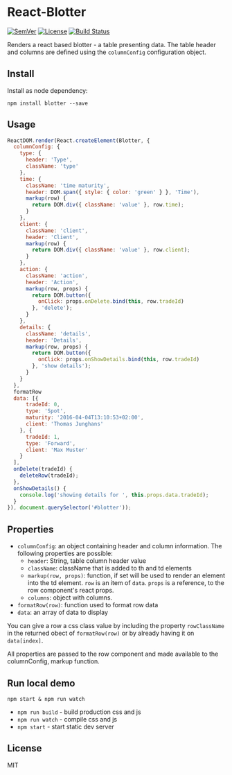 # React-Blotter

[![SemVer]](http://semver.org)
[![License]](https://github.com/tjunghans/react-blotter/blob/master/LICENCE)
[![Build Status](https://travis-ci.org/tjunghans/react-blotter.svg?branch=master)](https://travis-ci.org/tjunghans/react-blotter)

Renders a react based blotter - a table presenting data. The table
header and columns are defined using the `columnConfig` configuration
object.

## Install

Install as node dependency:

```
npm install blotter --save
```


## Usage

```javascript
ReactDOM.render(React.createElement(Blotter, {
  columnConfig: {
    type: {
      header: 'Type',
      className: 'type'
    },
    time: {
      className: 'time maturity',
      header: DOM.span({ style: { color: 'green' } }, 'Time'),
      markup(row) {
        return DOM.div({ className: 'value' }, row.time);
      }
    },
    client: {
      className: 'client',
      header: 'Client',
      markup(row) {
        return DOM.div({ className: 'value' }, row.client);
      }
    },
    action: {
      className: 'action',
      header: 'Action',
      markup(row, props) {
        return DOM.button({
          onClick: props.onDelete.bind(this, row.tradeId)
        }, 'delete');
      }
    },
    details: {
      className: 'details',
      header: 'Details',
      markup(row, props) {
        return DOM.button({
          onClick: props.onShowDetails.bind(this, row.tradeId)
        }, 'show details');
      }
    }
  },
  formatRow
  data: [{
      tradeId: 0,
      type: 'Spot',
      maturity: '2016-04-04T13:10:53+02:00',
      client: 'Thomas Junghans'
    }, {
      tradeId: 1,
      type: 'Forward',
      client: 'Max Muster'
    }
  ],
  onDelete(tradeId) {
    deleteRow(tradeId);
  },
  onShowDetails() {
    console.log('showing details for ', this.props.data.tradeId);
  }
}), document.querySelector('#blotter'));

```



## Properties

- `columnConfig`: an object containing header and column information.
  The following properties are possible:
  - `header`: String, table column header value
  - `className`: className that is added to th and td elements
  - `markup(row, props)`: function, if set will be used to render
    an element into the td element. `row` is an item of `data`. `props`
    is a reference, to the row component's react props.
  - `columns`: object with columns.
- `formatRow(row)`: function used to format row data
- `data`: an array of data to display

You can give a row a css class value by including the property
`rowClassName` in the returned obect of `formatRow(row)` or by already
having it on `data[index]`.

All properties are passed to the row component and made available to
the columnConfig, markup function.



## Run local demo

```
npm start & npm run watch
```


- `npm run build` - build production css and js
- `npm run watch` - compile css and js
- `npm start` - start static dev server

## License

MIT

[SemVer]: http://img.shields.io/:semver-%E2%9C%93-brightgreen.svg
[License]: https://img.shields.io/github/license/mashape/apistatus.svg


